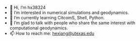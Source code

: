 - 👋 Hi, I’m hx38324
- 👀 I’m interested in numerical simulations and geodynamics.
- 🌱 I’m currently learning CitcomS, Shell, Python.
- 💞️ I’m glad to talk with people who share the same interest with computational geodynamics.
- 📫 How to reach me: hexiang@utexas.edu
<!---
hx38324/hx38324 is a ✨ special ✨ repository because its `README.md` (this file) appears on your GitHub profile.
You can click the Preview link to take a look at your changes.
--->

